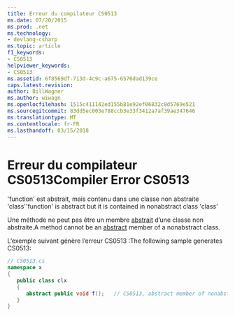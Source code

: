 ```yaml
---
title: Erreur du compilateur CS0513
ms.date: 07/20/2015
ms.prod: .net
ms.technology:
- devlang-csharp
ms.topic: article
f1_keywords:
- CS0513
helpviewer_keywords:
- CS0513
ms.assetid: 6f8569df-713d-4c9c-a675-6576dad139ce
caps.latest.revision: 
author: BillWagner
ms.author: wiwagn
ms.openlocfilehash: 1515c411142ed155b81e92ef06832c8d5769e521
ms.sourcegitcommit: 83dd5ec003e788ccb3e33f3412a7af39ae347646
ms.translationtype: MT
ms.contentlocale: fr-FR
ms.lasthandoff: 03/15/2018
---
```

# <a name="compiler-error-cs0513"></a><span data-ttu-id="07adb-102">Erreur du compilateur CS0513</span><span class="sxs-lookup"><span data-stu-id="07adb-102">Compiler Error CS0513</span></span>
<span data-ttu-id="07adb-103">'function' est abstrait, mais contenu dans une classe non abstraite 'class'</span><span class="sxs-lookup"><span data-stu-id="07adb-103">'function' is abstract but it is contained in nonabstract class 'class'</span></span>  
  
 <span data-ttu-id="07adb-104">Une méthode ne peut pas être un membre [abstrait](../../csharp/language-reference/keywords/abstract.md) d’une classe non abstraite.</span><span class="sxs-lookup"><span data-stu-id="07adb-104">A method cannot be an [abstract](../../csharp/language-reference/keywords/abstract.md) member of a nonabstract class.</span></span>  
  
 <span data-ttu-id="07adb-105">L’exemple suivant génère l’erreur CS0513 :</span><span class="sxs-lookup"><span data-stu-id="07adb-105">The following sample generates CS0513:</span></span>  
  
```csharp  
// CS0513.cs  
namespace x  
{  
   public class clx  
   {  
      abstract public void f();   // CS0513, abstract member of nonabstract class  
   }  
}  
```

